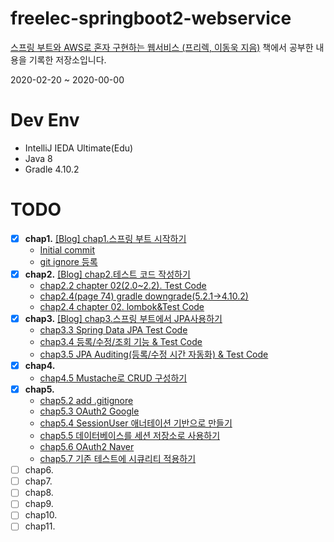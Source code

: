 # freelec-springboot2-webservice

[스프링 부트와 AWS로 혼자 구현하는 웹서비스 (프리렉, 이동욱 지음)](https://jojoldu.tistory.com/463) 책에서 공부한 내용을 기록한 저장소입니다.

2020-02-20 ~ 2020-00-00

# Dev Env
* IntelliJ IEDA Ultimate(Edu)
* Java 8
* Gradle 4.10.2

# TODO
* [x] __chap1.__ [[Blog] chap1.스프링 부트 시작하기](https://doorisopen.github.io/spring/2020/02/24/spring-freelec-springboot-chap1.html)
  + [Initial commit](https://github.com/doorisopen/freelec-springboot2-webservice/tree/65d50bdb356f414a2203bda39426a415311905bd)
  + [git ignore 등록](https://github.com/doorisopen/freelec-springboot2-webservice/tree/ea8b7660866754ff10e8ce2e81792888efc65a3e)
* [x] __chap2.__ [[Blog] chap2.테스트 코드 작성하기](https://doorisopen.github.io/spring/2020/02/24/spring-freelec-springboot-chap2.html)
  + [chap2.2 chapter 02(2.0~2.2). Test Code](https://github.com/doorisopen/freelec-springboot2-webservice/tree/0f599947a09e0173d32a0f238fdf786f809f3113)
  + [chap2.4(page 74) gradle downgrade(5.2.1->4.10.2)](https://github.com/doorisopen/freelec-springboot2-webservice/tree/ed4a54f5d6375bcd5afcaae7ea4c5d4219073b27)
  + [chap2.4 chapter 02. lombok&Test Code](https://github.com/doorisopen/freelec-springboot2-webservice/tree/6d751525cba0ee8ab7af1e07d51e00043ec1fd49)
* [x] __chap3.__ [[Blog] chap3.스프링 부트에서 JPA사용하기](https://doorisopen.github.io/spring/2020/02/26/spring-freelec-springboot-chap3.html)
  + [chap3.3 Spring Data JPA Test Code](https://github.com/doorisopen/freelec-springboot2-webservice/tree/3ba7953a30f1fabf4bf7ce1345f6945af153b057)
  + [chap3.4 등록/수정/조회 기능 & Test Code](https://github.com/doorisopen/freelec-springboot2-webservice/tree/ef3197a0e023dac89bb35b6cf82b8d9bbdfd2f8a)
  + [chap3.5 JPA Auditing(등록/수정 시간 자동화) & Test Code](https://github.com/doorisopen/freelec-springboot2-webservice/tree/2ab0ea02b3993d3a8f3691e1df42fd043750647c)
* [x] __chap4.__
  + [chap4.5 Mustache로 CRUD 구성하기](https://github.com/doorisopen/freelec-springboot2-webservice/tree/ca9af0b292be752aaa87b4d80b349ff8784c9dfa)
* [x] __chap5.__
  + [chap5.2 add .gitignore](https://github.com/doorisopen/freelec-springboot2-webservice/tree/76ff9d724928d748f60f8cddbb992278947f587c)
  + [chap5.3 OAuth2 Google](https://github.com/doorisopen/freelec-springboot2-webservice/tree/c07ef6ee0f114280ff651528aad5905a609cb06c)
  + [chap5.4 SessionUser 애너테이션 기반으로 만들기](https://github.com/doorisopen/freelec-springboot2-webservice/tree/1d2f643eba4b2f340bd07ce56bf7a3d422a50630)
  + [chap5.5 데이터베이스를 세션 저장소로 사용하기](https://github.com/doorisopen/freelec-springboot2-webservice/tree/360188b6ce66100ac98476b44c4164b138bb898c)
  + [chap5.6 OAuth2 Naver](https://github.com/doorisopen/freelec-springboot2-webservice/tree/268dfa7e3eabcc0908f8c7a505c1d2a8480b7007)
  + [chap5.7 기존 테스트에 시큐리티 적용하기](https://github.com/doorisopen/freelec-springboot2-webservice/tree/acd91dfddd38c9fe7bd76de16075534daee1fa29)
* [ ] chap6.
* [ ] chap7.
* [ ] chap8.
* [ ] chap9.
* [ ] chap10.
* [ ] chap11.
